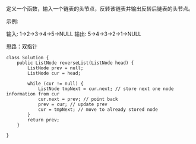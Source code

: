定义一个函数，输入一个链表的头节点，反转该链表并输出反转后链表的头节点。 

示例:

输入: 1->2->3->4->5->NULL
输出: 5->4->3->2->1->NULL

思路：双指针

    class Solution {
        public ListNode reverseList(ListNode head) {
            ListNode prev = null;
            ListNode cur = head;
    
            while (cur != null) {
                ListNode tmpNext = cur.next; // store next one node information from cur
                cur.next = prev; // point back
                prev = cur; // update prev
                cur = tmpNext; // move to already stored node
            }
            return prev;
        }
    
    }


